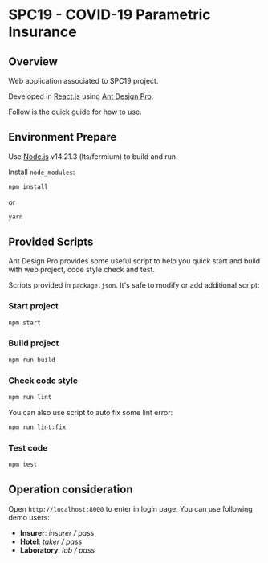# SPC19 - COVID-19 Parametric Insurance

## Overview

Web application associated to SPC19 project. 

Developed in [React.js](https://react.dev/) using [Ant Design Pro](https://pro.ant.design).

Follow is the quick guide for how to use.

## Environment Prepare

Use [Node.js](https://nodejs.org/es) v14.21.3 (lts/fermium) to build and run.

Install `node_modules`:

```bash
npm install
```

or

```bash
yarn
```

## Provided Scripts

Ant Design Pro provides some useful script to help you quick start and build with web project, code style check and test.

Scripts provided in `package.json`. It's safe to modify or add additional script:

### Start project

```bash
npm start
```

### Build project

```bash
npm run build
```

### Check code style

```bash
npm run lint
```

You can also use script to auto fix some lint error:

```bash
npm run lint:fix
```

### Test code

```bash
npm test
```

## Operation consideration

Open `http://localhost:8000` to enter in login page. You can use following demo users:

   - **Insurer**: *insurer / pass*
   - **Hotel**: *taker / pass*
   - **Laboratory**: *lab / pass*
